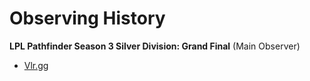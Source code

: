 # Observing History

__LPL Pathfinder Season 3 Silver Division: Grand Final__ (Main Observer)
 - [Vlr.gg](https://www.vlr.gg/427905/estio-esports-vs-yonko-lpl-pathfinder-season-3-gf)
